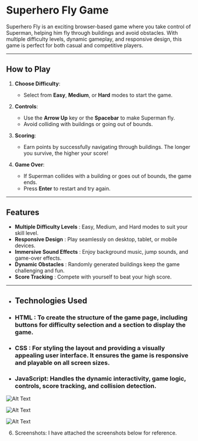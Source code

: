 # Superhero Fly Game 

Superhero Fly is an exciting browser-based game where you take control of Superman, helping him fly through buildings and avoid obstacles. With multiple difficulty levels, dynamic gameplay, and responsive design, this game is perfect for both casual and competitive players.

---

##  How to Play

1. **Choose Difficulty**:
   - Select from **Easy**, **Medium**, or **Hard** modes to start the game.

2. **Controls**:
   - Use the **Arrow Up** key or the **Spacebar** to make Superman fly.
   - Avoid colliding with buildings or going out of bounds.

3. **Scoring**:
   - Earn points by successfully navigating through buildings. The longer you survive, the higher your score!

4. **Game Over**:
   - If Superman collides with a building or goes out of bounds, the game ends.
   - Press **Enter** to restart and try again.

---

##  Features

- **Multiple Difficulty Levels** :  Easy, Medium, and Hard modes to suit your skill level.
- **Responsive Design** :  Play seamlessly on desktop, tablet, or mobile devices.
- **Immersive Sound Effects** :  Enjoy background music, jump sounds, and game-over effects.
- **Dynamic Obstacles** :  Randomly generated buildings keep the game challenging and fun.
- **Score Tracking** :  Compete with yourself to beat your high score.

---

- ## Technologies Used

- ### HTML : To create the structure of the game page, including buttons for difficulty selection and a section to display the game.
- ### CSS : For styling the layout and providing a visually appealing user interface. It ensures the game is responsive and playable on all screen sizes.
- ### JavaScript: Handles the dynamic interactivity, game logic, controls, score tracking, and collision detection.


![Alt Text](image2.png)

![Alt Text](image3.png)

![Alt Text](image4.png)


6. Screenshots:
I have attached the screenshots below for reference.



